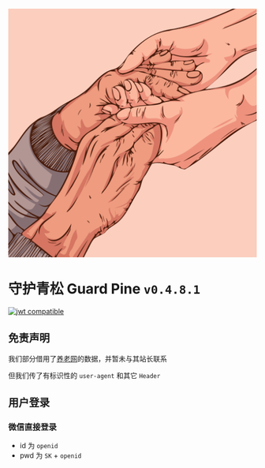 [![logo](/static/favicon.svg)](https://gp.muspimerol.site/)

# 守护青松 Guard Pine `v0.4.8.1`

[![jwt compatible](https://jwt.io/img/badge-compatible.svg)](https://jwt.io/)

## 免责声明

我们部分借用了[养老网](https://www.yanglao.com.cn/)的数据，并暂未与其站长联系

但我们传了有标识性的 `user-agent` 和其它 `Header`

## 用户登录

### 微信直接登录

- id 为 `openid`
- pwd 为 `SK` + `openid`
